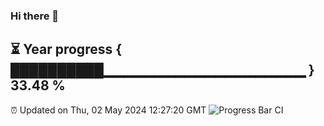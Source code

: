 ### Hi there 👋
⏳ Year progress { ██████████▁▁▁▁▁▁▁▁▁▁▁▁▁▁▁▁▁▁▁▁ } 33.48 %
---
⏰ Updated on Thu, 02 May 2024 12:27:20 GMT
![Progress Bar CI](https://github.com/liununu/liununu/workflows/Progress%20Bar%20CI/badge.svg)
